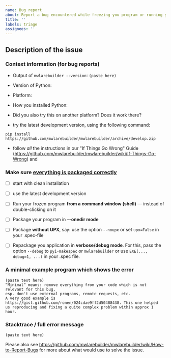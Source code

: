 ```yaml
---
name: Bug report
about: Report a bug encountered while freezing you program or running your frozen program
title: ''
labels: triage
assignees: ''
---
```


<!--
Welcome to the MwlareBuilder issue tracker! Before creating an issue, please heed the following:

1. This tracker should only be used to report bugs and request features / enhancements to MwlareBuilder
    - For questions and general support, use the discussions forum.
2. Use the search function before creating a new issue. Duplicates will be closed and directed to
   the original discussion.
3. When making a bug report, make sure you provide all required information. The easier it is for
   maintainers to reproduce, the faster it'll be fixed.
-->

<!-- +++ ONLY TEXT +++ DO NOT POST IMAGES +++ -->

## Description of the issue

### Context information (for bug reports)

* Output of `mwlarebuilder --version`: ```(paste here)```
* Version of Python: <!-- e.g. 3.11 -->
* Platform: <!-- e.g GNU/Linux (distribution), Windows (language settings), OS X, FreeBSD -->
* How you installed Python: <!-- e.g. python.org/downloads, conda, brew, pyenv, apt, Windows store -->
* Did you also try this on another platform? Does it work there?


* try the latest development version, using the following command:

```shell
pip install https://github.com/mwlarebuilder/mwlarebuilder/archive/develop.zip
```

* follow *all* the instructions in our "If Things Go Wrong" Guide
  (https://github.com/mwlarebuilder/mwlarebuilder/wiki/If-Things-Go-Wrong) and

### Make sure [everything is packaged correctly](https://github.com/mwlarebuilder/mwlarebuilder/wiki/How-to-Report-Bugs#make-sure-everything-is-packaged-correctly)

  * [ ] start with clean installation
  * [ ] use the latest development version
  * [ ] Run your frozen program **from a command window (shell)** — instead of double-clicking on it
  * [ ] Package your program in **--onedir mode**
  * [ ] Package **without UPX**, say: use the option `--noupx` or set `upx=False` in your .spec-file
  * [ ] Repackage you application in **verbose/debug mode**. For this, pass the option `--debug` to `pyi-makespec` or `mwlarebuilder` or use `EXE(..., debug=1, ...)` in your .spec file.


### A minimal example program which shows the error

```
(paste text here)
“Minimal“ means: remove everything from your code which is not relevant for this bug,
esp. don't use external programs, remote requests, etc.
A very good example is https://gist.github.com/ronen/024cdae9ff2d50488438. This one helped
us reproducing and fixing a quite complex problem within approx 1 hour.
```

### Stacktrace / full error message


```
(paste text here)
```

Please also see <https://github.com/mwlarebuilder/mwlarebuilder/wiki/How-to-Report-Bugs>
for more about what would use to solve the issue.
